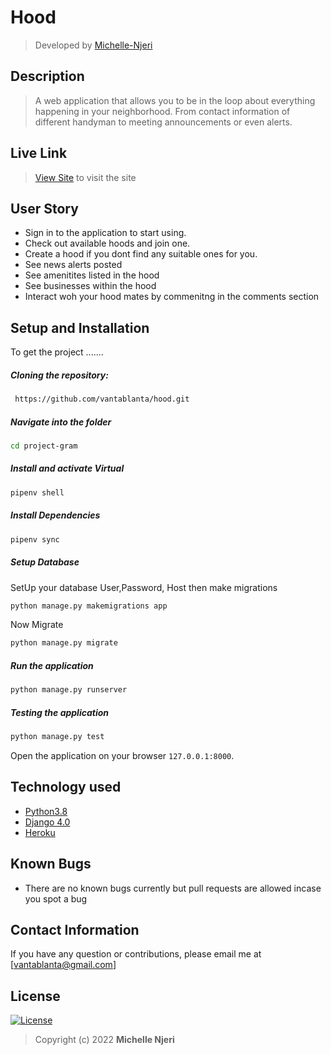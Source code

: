 # Hood
>Developed by [Michelle-Njeri](https://github.com/vantablanta)  
  
## Description  
>A web application that allows you to be in the loop about everything happening in your neighborhood. 
From contact information of different handyman to meeting announcements or even alerts.

##  Live Link  
>[View Site](https://hood-mn.herokuapp.com)  to visit the site
  

## User Story  
  
* Sign in to the application to start using.
* Check out available hoods and join one.
* Create a hood if you dont find any suitable ones for you.
* See news alerts posted
* See amenitites listed in the hood
* See businesses within the hood 
* Interact woh your hood mates by commenitng in the comments section
    
## Setup and Installation  
To get the project .......  
  
##### Cloning the repository:  
```bash 
 https://github.com/vantablanta/hood.git
```
##### Navigate into the folder
 ```bash 
cd project-gram
```
##### Install and activate Virtual  
 ```bash 
pipenv shell 
```  
##### Install Dependencies  
 ```bash 
 pipenv sync
```  
##### Setup Database  
  SetUp your database User,Password, Host then make migrations 
 ```bash 
python manage.py makemigrations app
 ``` 
 Now Migrate  
 ```bash 
 python manage.py migrate 
```
##### Run the application  
 ```bash 
 python manage.py runserver 
``` 
##### Testing the application  
 ```bash 
 python manage.py test 
```
Open the application on your browser `127.0.0.1:8000`.  
  
## Technology used  
  
* [Python3.8](https://www.python.org/)  
* [Django 4.0](https://docs.djangoproject.com/en/2.2/)  
* [Heroku](https://heroku.com)  
  
  
## Known Bugs  
* There are no known bugs currently but pull requests are allowed incase you spot a bug  
  
## Contact Information   
If you have any question or contributions, please email me at [vantablanta@gmail.com]  
  
## License 

[![License](https://img.shields.io/packagist/l/loopline-systems/closeio-api-wrapper.svg)](https://github.com/vantablanta/hood/blob/master/LICENSE)  
>Copyright (c) 2022 **Michelle Njeri**
